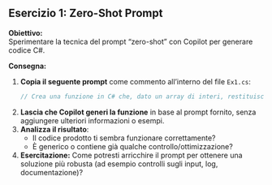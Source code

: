 ## Esercizio 1: Zero-Shot Prompt

**Obiettivo:**  
Sperimentare la tecnica del prompt “zero-shot” con Copilot per generare codice C#.

**Consegna:**  
1. **Copia il seguente prompt** come commento all’interno del file `Ex1.cs`:
    ```csharp
    // Crea una funzione in C# che, dato un array di interi, restituisca solo i numeri primi.
    ```
2. **Lascia che Copilot generi la funzione** in base al prompt fornito, senza aggiungere ulteriori informazioni o esempi.
3. **Analizza il risultato**:
    - Il codice prodotto ti sembra funzionare correttamente?
    - È generico o contiene già qualche controllo/ottimizzazione?
4. **Esercitazione:** Come potresti arricchire il prompt per ottenere una soluzione più robusta (ad esempio controlli sugli input, log, documentazione)?